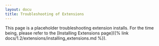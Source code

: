 ```yaml
---
layout: docu
title: Troubleshooting of Extensions
---
```


This page is a placeholder troubleshooting extension installs.
For the time being, please refer to the [Installing Extensions page]({% link docs/1.2/extensions/installing_extensions.md %}).